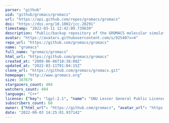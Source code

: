 ```yaml
---
parser: "github"
uid: "github/gromacs/gromacs"
url: "https://api.github.com/repos/gromacs/gromacs"
doi: "https://doi.org/10.1002/jcc.20291"
timestamp: "2022-03-11 12:42:09.739639"
description: "Public/backup repository of the GROMACS molecular simulation toolkit. Please do not mine the metadata blindly; we use https://gitlab.com/gromacs/gromacs for code review and issue tracking."
avatar: "https://avatars.githubusercontent.com/u/92540?v=4"
repo_url: "https://github.com/gromacs/gromacs"
name: "gromacs"
full_name: "gromacs/gromacs"
html_url: "https://github.com/gromacs/gromacs"
created_at: "2009-06-06T10:38:00Z"
updated_at: "2022-03-11T01:04:15Z"
clone_url: "https://github.com/gromacs/gromacs.git"
homepage: "http://www.gromacs.org"
size: 387679
stargazers_count: 404
watchers_count: 404
language: "C++"
license: {"key": "lgpl-2.1", "name": "GNU Lesser General Public License v2.1", "spdx_id": "LGPL-2.1", "url": "https://api.github.com/licenses/lgpl-2.1", "node_id": "MDc6TGljZW5zZTEx"}
subscribers_count: 68
owner: {"html_url": "https://github.com/gromacs", "avatar_url": "https://avatars.githubusercontent.com/u/92540?v=4", "login": "gromacs", "type": "Organization"}
date: "2022-09-03 14:25:01.937142"
---
```

